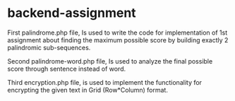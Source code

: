 # backend-assignment

First palindrome.php file, Is used to write the code for implementation of 1st assignment about finding
the maximum possible score by building exactly 2 palindromic sub-sequences.

Second palindrome-word.php file, Is used to analyze the final possible score through sentence instead of word.

Third encryption.php file, is used to implement the functionality for encrypting the given text in Grid (Row*Column) format.